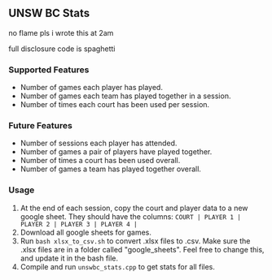 ## UNSW BC Stats

no flame pls i wrote this at 2am

full disclosure code is spaghetti

### Supported Features

- Number of games each player has played.
- Number of games each team has played together in a session.
- Number of times each court has been used per session.

### Future Features

- Number of sessions each player has attended.
- Number of games a pair of players have played together.
- Number of times a court has been used overall.
- Number of games a team has played together overall.

### Usage
1. At the end of each session, copy the court and player data to a new google sheet. They should have the columns: `COURT | PLAYER 1 | PLAYER 2 | PLAYER 3 | PLAYER 4 |`
2. Download all google sheets for games.
3. Run `bash xlsx_to_csv.sh` to convert .xlsx files to .csv. Make sure the
   .xlsx files are in a folder called "google\_sheets". Feel free to change
   this, and update it in the bash file.
4. Compile and run `unswbc_stats.cpp` to get stats for all files.
